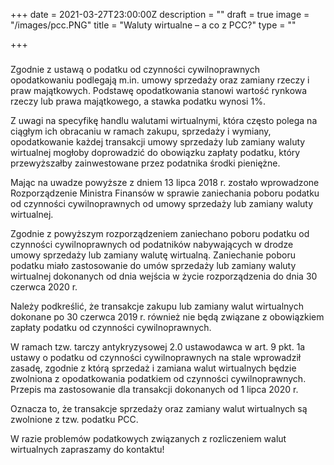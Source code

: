 +++
date = 2021-03-27T23:00:00Z
description = ""
draft = true
image = "/images/pcc.PNG"
title = "Waluty wirtualne – a co z PCC?"
type = ""

+++
### 

Zgodnie z ustawą o podatku od czynności cywilnoprawnych opodatkowaniu podlegają m.in. umowy sprzedaży oraz zamiany rzeczy i praw majątkowych. Podstawę opodatkowania stanowi wartość rynkowa rzeczy lub prawa majątkowego, a stawka podatku wynosi 1%.

Z uwagi na specyfikę handlu walutami wirtualnymi, która często polega na ciągłym ich obracaniu w ramach zakupu, sprzedaży i wymiany, opodatkowanie każdej transakcji umowy sprzedaży lub zamiany waluty wirtualnej mogłoby doprowadzić do obowiązku zapłaty podatku, który przewyższałby zainwestowane przez podatnika środki pieniężne.

Mając na uwadze powyższe z dniem 13 lipca 2018 r. zostało wprowadzone Rozporządzenie Ministra Finansów w sprawie zaniechania poboru podatku od czynności cywilnoprawnych od umowy sprzedaży lub zamiany waluty wirtualnej.

Zgodnie z powyższym rozporządzeniem zaniechano poboru podatku od czynności cywilnoprawnych od podatników nabywających w drodze umowy sprzedaży lub zamiany walutę wirtualną. Zaniechanie poboru podatku miało zastosowanie do umów sprzedaży lub zamiany waluty wirtualnej dokonanych od dnia wejścia w życie rozporządzenia do dnia 30 czerwca 2020 r.

Należy podkreślić, że transakcje zakupu lub zamiany walut wirtualnych dokonane po 30 czerwca 2019 r. również nie będą związane z obowiązkiem zapłaty podatku od czynności cywilnoprawnych.

W ramach tzw. tarczy antykryzysowej 2.0 ustawodawca w art. 9 pkt. 1a ustawy o podatku od czynności cywilnoprawnych na stale wprowadził zasadę, zgodnie z którą sprzedaż i zamiana walut wirtualnych będzie zwolniona z opodatkowania podatkiem od czynności cywilnoprawnych. Przepis ma zastosowanie dla transakcji dokonanych od 1 lipca 2020 r.

Oznacza to, że transakcje sprzedaży oraz zamiany walut wirtualnych są zwolnione z tzw. podatku PCC.

W razie problemów podatkowych związanych z rozliczeniem walut wirtualnych zapraszamy do kontaktu!